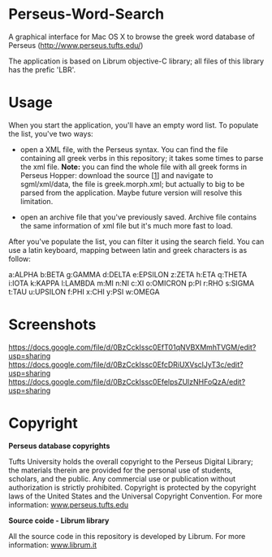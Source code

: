 Perseus-Word-Search
===================

A graphical interface for Mac OS X to browse the greek word database of Perseus (http://www.perseus.tufts.edu/)

The application is based on Librum objective-C library; all files of this library has the prefic 'LBR'.


Usage
=====
When you start the application, you'll have an empty word list. To populate the list, you've two ways:

* open a XML file, with the Perseus syntax.
You can find the file containing all greek verbs in this repository; it takes some times to parse the xml file.
**Note:** you can find the whole file with all greek forms in Perseus Hopper:
download the source [[1]] and navigate to sgml/xml/data, the file is greek.morph.xml;
but actually to big to be parsed from the application. Maybe future version will resolve this limitation.

* open an archive file that you've previously saved.
 Archive file contains the same information of xml file but it's much more fast to load.

After you've populate the list, you can filter it using the search field. You can use a latin keyboard, mapping between latin and greek characters is as follow:

a:ALPHA
b:BETA
g:GAMMA
d:DELTA
e:EPSILON
z:ZETA
h:ETA
q:THETA
i:IOTA
k:KAPPA
l:LAMBDA
m:MI
n:NI
c:XI
o:OMICRON
p:PI
r:RHO
s:SIGMA
t:TAU
u:UPSILON
f:PHI
x:CHI
y:PSI
w:OMEGA


Screenshots
===========

<a href="https://docs.google.com/file/d/0BzCckIssc0EfT01qNVBXMmhTVGM/edit?usp=sharing"/>

https://docs.google.com/file/d/0BzCckIssc0EfT01qNVBXMmhTVGM/edit?usp=sharing
https://docs.google.com/file/d/0BzCckIssc0EfcDRiUXVsclJyT3c/edit?usp=sharing
https://docs.google.com/file/d/0BzCckIssc0EfelpsZUlzNHFoQzA/edit?usp=sharing

Copyright
=========
**Perseus database copyrights**

Tufts University holds the overall copyright to the Perseus Digital Library; the materials therein are provided for the personal use of students, scholars, and the public. Any commercial use or publication without authorization is strictly prohibited. Copyright is protected by the copyright laws of the United States and the Universal Copyright Convention.
For more information: www.perseus.tufts.edu

**Source coide - Librum library**

All the source code in this repository is developed by Librum.
For more information: www.librum.it


[1]: http://sourceforge.net/projects/perseus-hopper/
